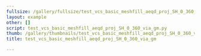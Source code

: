 ```yaml
---
fullsize: /gallery/fullsize/test_vcs_basic_meshfill_aeqd_proj_SH_0_360_via_gm.png
layout: example
other: []
script: test_vcs_basic_meshfill_aeqd_proj_SH_0_360_via_gm.py
thumb: /gallery/thumbnails/test_vcs_basic_meshfill_aeqd_proj_SH_0_360_via_gm.png
title: test_vcs_basic_meshfill_aeqd_proj_SH_0_360_via_gm

---
```

